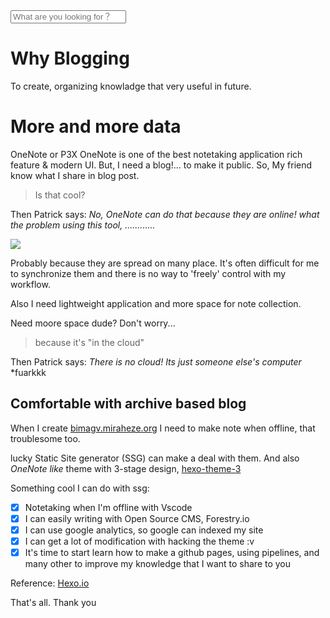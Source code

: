<div class="set">
	<div id="site_search" class="search">
		<input type="text" id="local-search-new-input" class="search-input" placeholder="What are you looking for？" />
	    <div id="local-search-new-result" class="local-search-new-result"></div>
	</div>
</div>

# Why Blogging
To create, organizing knowladge that very useful in future.

# More and more data
OneNote or P3X OneNote is one of the best notetaking application rich feature & modern UI. But, I need a blog!... to make it public. So, My friend know what I share in blog post.

>Is that cool?

Then Patrick says: *No, OneNote can do that because they are online! what the problem using this tool, ............*

![](img/cloud.jpg)

Probably because they are spread on many place. It's often difficult for me to synchronize them and there is no way to 'freely' control with my workflow. 

Also I need lightweight application and more space for note collection.

Need moore space dude? Don't worry...

>because it's "in the cloud"

Then Patrick says: *There is no cloud! Its just someone else's computer* *fuarkkk

## Comfortable with archive based blog
When I create [bimagv.miraheze.org](https://bimagv.miraheze.org) I need to make note when offline, that troublesome too. 

lucky Static Site generator (SSG) can make a deal with them. And also *OneNote like* theme with 3-stage design, [hexo-theme-3](https://github.com/yelog/hexo-theme-3-hexo) 

Something cool I can do with ssg:

* [x] Notetaking when I'm offline with Vscode
* [x] I can easily writing with Open Source CMS, Forestry.io
* [x] I can use google analytics, so google can indexed my site
* [x] I can get a lot of modification with hacking the theme :v
* [x] It's time to start learn how to make a github pages, using pipelines, and many other to improve my knowledge that I want to share to you

Reference: [Hexo.io](https://hexo.io)

That's all. Thank you